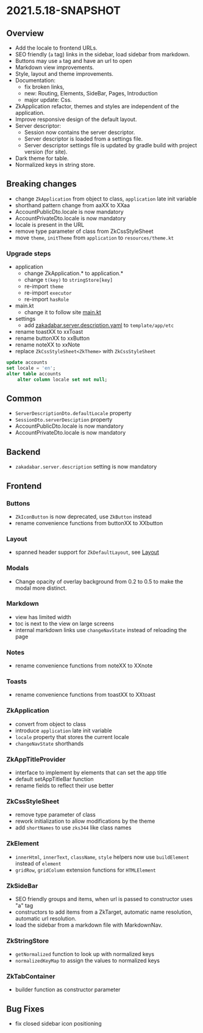 # 2021.5.18-SNAPSHOT

## Overview

* Add the locale to frontend URLs.
* SEO friendly (`a` tag) links in the sidebar, load sidebar from markdown.
* Buttons may use `a` tag and have an url to open  
* Markdown view improvements.
* Style, layout and theme improvements.
* Documentation:
    * fix broken links,
    * new: Routing, Elements, SideBar, Pages, Introduction
    * major update: Css.
* ZkApplication refactor, themes and styles are independent of the application.
* Improve responsive design of the default layout.
* Server descriptor:
    * Session now contains the server descriptor.
    * Server descriptor is loaded from a settings file.
    * Server descriptor settings file is updated by gradle build with project version (for site).
* Dark theme for table.
* Normalized keys in string store.

## Breaking changes

* change `ZkApplication` from object to class, `application` late init variable
* shorthand pattern change from aaXX to XXaa
* AccountPublicDto.locale is now mandatory
* AccountPrivateDto.locale is now mandatory
* locale is present in the URL
* remove type parameter of class from ZkCssStyleSheet
* move `theme`, `initTheme` from `application` to `resources/theme.kt`

### Upgrade steps

* application
    * change ZkApplication.* to application.*
    * change `t(key)` to `stringStore[key]`
    * re-import `theme`
    * re-import `executor`
    * re-import `hasRole`
* main.kt
    * change it to follow site [main.kt](../../../site/src/jsMain/kotlin/main.kt)
* settings
    * add [zakadabar.server.description.yaml](../../../site/template/app/etc/zakadabar.server.description.yaml)
      to `template/app/etc`
* rename toastXX to xxToast
* rename buttonXX to xxButton
* rename noteXX to xxNote
* replace `ZkCssStyleSheet<ZkTheme>` with `ZkCssStyleSheet`

```sql
update accounts
set locale = 'en';
alter table accounts
    alter column locale set not null;
```

## Common

* `ServerDescriptionDto.defaultLocale` property
* `SessionDto.serverDesciption` property
* AccountPublicDto.locale is now mandatory
* AccountPrivateDto.locale is now mandatory

## Backend

* `zakadabar.server.description` setting is now mandatory

## Frontend

### Buttons

* `ZkIconButton` is now deprecated, use `ZkButton` instead
* rename convenience functions from buttonXX to XXbutton

### Layout

* spanned header support for `ZkDefaultLayout`, see [Layout](../guides/browser/structure/Layout.md#Spanning-the-Header)

### Modals

* Change opacity of overlay background from 0.2 to 0.5 to make the modal more distinct.

### Markdown

* view has limited width
* toc is next to the view on large screens
* internal markdown links use `changeNavState` instead of reloading the page

### Notes

* rename convenience functions from noteXX to XXnote

### Toasts

* rename convenience functions from toastXX to XXtoast

### ZkApplication

* convert from object to class
* introduce `application` late init variable
* `locale` property that stores the current locale
* `changeNavState` shorthands

### ZkAppTitleProvider

* interface to implement by elements that can set the app title
* default setAppTitleBar function
* rename fields to reflect their use better

### ZkCssStyleSheet

* remove type parameter of class
* rework initialization to allow modifications by the theme
* add `shortNames` to use `zks344` like class names

### ZkElement

* `innerHtml`, `innerText`, `className`, `style` helpers now use `buildElement` instead of `element`
* `gridRow`, `gridColumn` extension functions for `HTMLElement`

### ZkSideBar

* SEO friendly groups and items, when url is passed to constructor uses "a" tag
* constructors to add items from a ZkTarget, automatic name resolution, automatic url resolution.
* load the sidebar from a markdown file with MarkdownNav.

### ZkStringStore

* `getNormalized` function to look up with normalized keys
* `normalizedKeyMap` to assign the values to normalized keys

### ZkTabContainer

* builder function as constructor parameter

## Bug Fixes

* fix closed sidebar icon positioning
 